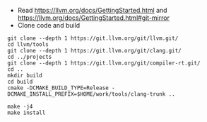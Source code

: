 - Read https://llvm.org/docs/GettingStarted.html and https://llvm.org/docs/GettingStarted.html#git-mirror
- Clone code and build

```shell
git clone --depth 1 https://git.llvm.org/git/llvm.git/
cd llvm/tools
git clone --depth 1 https://git.llvm.org/git/clang.git/
cd ../projects
git clone --depth 1 https://git.llvm.org/git/compiler-rt.git/
cd ..
mkdir build
cd build
cmake -DCMAKE_BUILD_TYPE=Release -DCMAKE_INSTALL_PREFIX=$HOME/work/tools/clang-trunk ..

make -j4
make install
```
